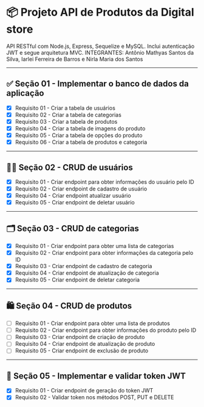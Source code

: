 # 📦 Projeto API de Produtos da Digital store

API RESTful com Node.js, Express, Sequelize e MySQL. Inclui autenticação JWT e segue arquitetura MVC.
INTEGRANTES: Antônio Mathyas Santos da Silva, Iarlei Ferreira de Barros e Nirla Maria dos Santos

---

## ✅ Seção 01 - Implementar o banco de dados da aplicação

- [x] Requisito 01 - Criar a tabela de usuários  
- [x] Requisito 02 - Criar a tabela de categorias  
- [x] Requisito 03 - Criar a tabela de produtos  
- [x] Requisito 04 - Criar a tabela de imagens do produto  
- [x] Requisito 05 - Criar a tabela de opções do produto  
- [x] Requisito 06 - Criar a tabela de produtos e categoria  

---

## 🧑‍💻 Seção 02 - CRUD de usuários

- [x] Requisito 01 - Criar endpoint para obter informações do usuário pelo ID  
- [x] Requisito 02 - Criar endpoint de cadastro de usuário  
- [x] Requisito 04 - Criar endpoint atualizar usuário  
- [x] Requisito 05 - Criar endpoint de deletar usuário  

---

## 🗂️ Seção 03 - CRUD de categorias

- [x] Requisito 01 - Criar endpoint para obter uma lista de categorias  
- [x] Requisito 02 - Criar endpoint para obter informações da categoria pelo ID  
- [x] Requisito 03 - Criar endpoint de cadastro de categoria  
- [x] Requisito 04 - Criar endpoint de atualização de categoria  
- [x] Requisito 05 - Criar endpoint de deletar categoria  

---

## 🛍️ Seção 04 - CRUD de produtos

- [ ] Requisito 01 - Criar endpoint para obter uma lista de produtos  
- [ ] Requisito 02 - Criar endpoint para obter informações do produto pelo ID  
- [ ] Requisito 03 - Criar endpoint de criação de produto  
- [ ] Requisito 04 - Criar endpoint de atualização de produto  
- [ ] Requisito 05 - Criar endpoint de exclusão de produto  

---

## 🔐 Seção 05 - Implementar e validar token JWT

- [x] Requisito 01 - Criar endpoint de geração do token JWT  
- [x] Requisito 02 - Validar token nos métodos POST, PUT e DELETE  
